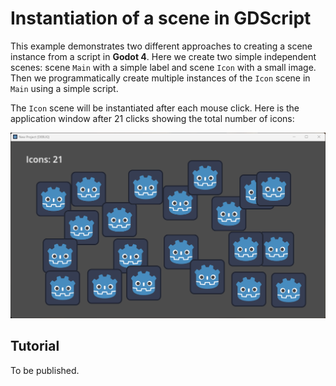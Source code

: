 # Instantiation of a scene in GDScript

This example demonstrates two different approaches to creating a scene instance from a script in **Godot 4**. Here we create two simple independent scenes: scene `Main` with a simple label and scene `Icon` with a small image. Then we programmatically create multiple instances of the `Icon` scene in `Main` using a simple script.

The `Icon` scene will be instantiated after each mouse click. Here is the application window after 21 clicks showing the total number of icons:

![The application window](images/Instantiation.png "The application window after 21 clicks")

## Tutorial

To be published.
